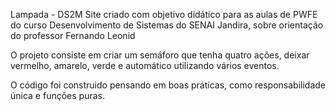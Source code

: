 Lampada - DS2M
Site criado com objetivo didático para as aulas de PWFE do curso Desenvolvimento de Sistemas do SENAI Jandira, sobre orientação do professor Fernando Leonid

O projeto consiste em criar um semáforo que tenha quatro ações, deixar vermelho, amarelo, verde e automático utilizando vários eventos.

O código foi construido pensando em boas práticas, como responsabilidade única e funções puras.